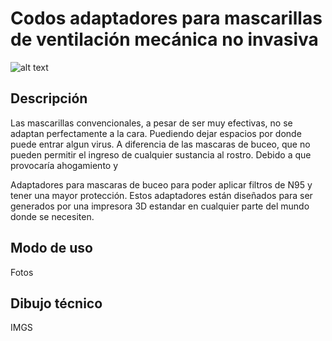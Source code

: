 # Codos adaptadores para mascarillas de ventilación mecánica no invasiva


![alt text](https://user-images.githubusercontent.com/66433884/83801627-76a40080-a677-11ea-8661-da71d856db8a.png)

## Descripción

Las mascarillas convencionales, a pesar de ser muy efectivas, no se adaptan perfectamente a la cara. Puediendo dejar espacios por donde puede entrar algun virus. A diferencia de las mascaras de buceo, que no pueden permitir el ingreso de cualquier sustancia al rostro. Debido a que provocaría ahogamiento y

Adaptadores para mascaras de buceo para poder aplicar filtros de N95 y tener una mayor protección. Estos adaptadores están diseñados para ser generados por una impresora 3D estandar en cualquier parte del mundo donde se necesiten.

## Modo de uso

Fotos

## Dibujo técnico

IMGS

